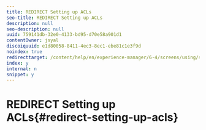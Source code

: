 ```yaml
---
title: REDIRECT Setting up ACLs
seo-title: REDIRECT Setting up ACLs
description: null
seo-description: null
uuid: 759141db-32e0-4133-bd95-d70e58a901d1
contentOwner: jsyal
discoiquuid: e1d80058-8411-4ec3-8ec1-ebe81c1e3f9d
noindex: true
redirecttarget: /content/help/en/experience-manager/6-4/screens/using/setting-up-acls
index: y
internal: n
snippet: y
---
```


# REDIRECT Setting up ACLs{#redirect-setting-up-acls}


